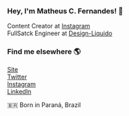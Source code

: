 ### Hey, I'm Matheus C. Fernandes! 👋

Content Creator at [Instagram](https://www.instagram.com/mathw_fernandes/) <br>
FullSatck Engineer at [Design-Liquido](https://designliquido.com.br/) <br>

### Find me elsewhere 🌎

[Site](https://www.freezywt.com/) <br>
[Twitter](https://twitter.com/mathw_fernandes) <br>
[Instagram](https://www.instagram.com/mathw_fernandes/) <br>
[LinkedIn](https://www.linkedin.com/in/matheuscrestanifernandes/) <br>

🇧🇷 Born in Paraná, Brazil <br>
